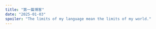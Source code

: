 ```yaml
---
title: "第一篇博客"
date: "2025-01-03"
spoiler: "The limits of my language mean the limits of my world."
---
```



